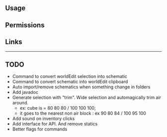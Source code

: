 ## Usage 

## Permissions 

## Links 


---

## TODO
- Command to convert worldEdit selection into schematic
- Command to convert schematic into worldEdit clipboard
- Auto import/remove schematics when something change in folders
- Add javadoc
- Generate selection with "trim". Wide selection and automagically trim air around.
   - ex: cube is = 80 80 80 / 100 100 100;
   - it goes to the nearest non air block : ex 90 80 84 / 100 95 100
- Add sound on inventory clicks
- Add interface for API. And remove statics
- Better flags for commands